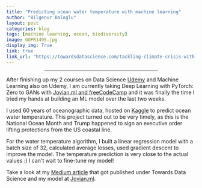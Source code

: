 ```yaml
---
title: "Predicting ocean water temperature with machine learning"
author: "Bilgenur Baloglu"
layout: post
categories: blog
tags: [machine learning, ocean, biodiversity]
image: GOPR1495.jpg
display_img: True
link: true
link_url: "https://towardsdatascience.com/tackling-climate-crisis-with-machine-learning-d9426fe1f5a9" 
---
```


<hr style="margin-left: auto; margin-right: auto; width: 60%; color: #f2f2f2">

After finishing up my 2 courses on Data Science [Udemy](https://www.udemy.com/) and Machine Learning also on Udemy, I am currently taking Deep Learning with PyTorch: Zero to GANs with [Jovian.ml and freeCodeCamp](https://jovian.ml/forum/c/pytorch-zero-to-gans/18) and it was finally the time I tried my hands at building an ML model over the last two weeks.

I used 60 years of oceanographic data, hosted on [Kaggle](https://www.kaggle.com/sohier/calcofi) to predict ocean water temperature. This project turned out to be very timely, as this is the National Ocean Month and Trump happened to sign an executive order lifting protections from the US coastal line.

For the water temperature algorithm, I built a linear regression model with a batch size of 32, calculated average losses, used gradient descent to improve the model. The temperature prediction is very close to the actual values :) I can't wait to fine-tune my model!

Take a look at my [Medium article](https://towardsdatascience.com/tackling-climate-crisis-with-machine-learning-d9426fe1f5a9) that got published under Towards Data Science
and my model at [Jovian.ml](https://jovian.ml/bbaloglu/water-temp-predictor-2).  
